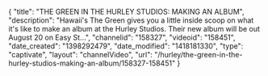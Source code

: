 {
    "title": "THE GREEN IN THE HURLEY STUDIOS: MAKING AN ALBUM",
    "description": "Hawaii's The Green gives you a little inside scoop on what it's like to make an album at the Hurley Studios. Their new album will be out August 20 on Easy St...",
    "channelid": "158327",
    "videoid": "158451",
    "date_created": "1398292479",
    "date_modified": "1418181330",
    "type": "captivate",
    "layout": "channelVideo",
    "url": "\/hurley\/the-green-in-the-hurley-studios-making-an-album\/158327-158451"
}